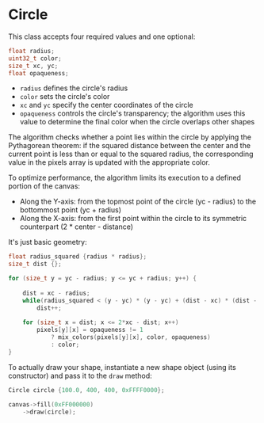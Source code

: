 # Circle

This class accepts four required values and one optional:
```cpp
float radius;
uint32_t color;
size_t xc, yc;
float opaqueness;
```
- `radius` defines the circle's radius
- `color` sets the circle's color
- `xc` and `yc` specify the center coordinates of the circle
- `opaqueness` controls the circle's transparency; the algorithm uses this value to determine the final color when the circle overlaps other shapes

The algorithm checks whether a point lies within the circle by applying the Pythagorean theorem: if the squared distance between the center and the current point is less than or equal to the squared radius, the corresponding value in the pixels array is updated with the appropriate color.

To optimize performance, the algorithm limits its execution to a defined portion of the canvas:
- Along the Y-axis: from the topmost point of the circle (yc - radius) to the bottommost point (yc + radius)
- Along the X-axis: from the first point within the circle to its symmetric counterpart (2 * center - distance)

It's just basic geometry:

```cpp
float radius_squared {radius * radius};
size_t dist {};

for (size_t y = yc - radius; y <= yc + radius; y++) {
    
    dist = xc - radius;
    while(radius_squared < (y - yc) * (y - yc) + (dist - xc) * (dist - xc))
        dist++;
    
    for (size_t x = dist; x <= 2*xc - dist; x++) 
        pixels[y][x] = opaqueness != 1
            ? mix_colors(pixels[y][x], color, opaqueness)
            : color;
}
```

To actually draw your shape, instantiate a new shape object (using its constructor) and pass it to the `draw` method:
```cpp
Circle circle {100.0, 400, 400, 0xFFFF0000};

canvas->fill(0xFF000000)
    ->draw(circle);
```